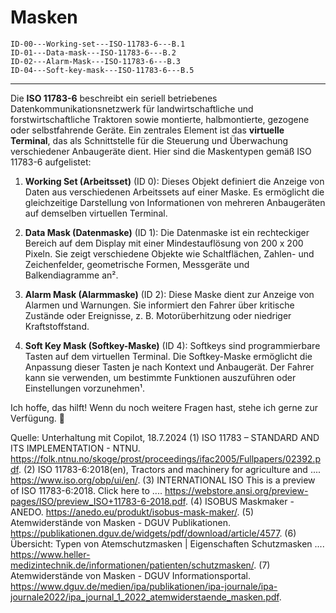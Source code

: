 # Masken

```{toctree}
ID-00---Working-set---ISO-11783-6---B.1
ID-01---Data-mask---ISO-11783-6---B.2
ID-02---Alarm-Mask---ISO-11783-6---B.3
ID-04---Soft-key-mask---ISO-11783-6---B.5
```

----

Die **ISO 11783-6** beschreibt ein seriell betriebenes Datenkommunikationsnetzwerk für landwirtschaftliche und forstwirtschaftliche Traktoren sowie montierte, halbmontierte, gezogene oder selbstfahrende Geräte. Ein zentrales Element ist das **virtuelle Terminal**, das als Schnittstelle für die Steuerung und Überwachung verschiedener Anbaugeräte dient. Hier sind die Maskentypen gemäß ISO 11783-6 aufgelistet:

1. **Working Set (Arbeitsset)** (ID 0): Dieses Objekt definiert die Anzeige von Daten aus verschiedenen Arbeitssets auf einer Maske. Es ermöglicht die gleichzeitige Darstellung von Informationen von mehreren Anbaugeräten auf demselben virtuellen Terminal.

2. **Data Mask (Datenmaske)** (ID 1): Die Datenmaske ist ein rechteckiger Bereich auf dem Display mit einer Mindestauflösung von 200 x 200 Pixeln. Sie zeigt verschiedene Objekte wie Schaltflächen, Zahlen- und Zeichenfelder, geometrische Formen, Messgeräte und Balkendiagramme an².

3. **Alarm Mask (Alarmmaske)** (ID 2): Diese Maske dient zur Anzeige von Alarmen und Warnungen. Sie informiert den Fahrer über kritische Zustände oder Ereignisse, z. B. Motorüberhitzung oder niedriger Kraftstoffstand.

4. **Soft Key Mask (Softkey-Maske)** (ID 4): Softkeys sind programmierbare Tasten auf dem virtuellen Terminal. Die Softkey-Maske ermöglicht die Anpassung dieser Tasten je nach Kontext und Anbaugerät. Der Fahrer kann sie verwenden, um bestimmte Funktionen auszuführen oder Einstellungen vorzunehmen¹.

Ich hoffe, das hilft! Wenn du noch weitere Fragen hast, stehe ich gerne zur Verfügung. 🚜

Quelle: Unterhaltung mit Copilot, 18.7.2024
(1) ISO 11783 – STANDARD AND ITS IMPLEMENTATION - NTNU. https://folk.ntnu.no/skoge/prost/proceedings/ifac2005/Fullpapers/02392.pdf.
(2) ISO 11783-6:2018(en), Tractors and machinery for agriculture and .... https://www.iso.org/obp/ui/en/.
(3) INTERNATIONAL ISO This is a preview of ISO 11783-6:2018. Click here to .... https://webstore.ansi.org/preview-pages/ISO/preview_ISO+11783-6-2018.pdf.
(4) ISOBUS Maskmaker - ANEDO. https://anedo.eu/produkt/isobus-mask-maker/.
(5) Atemwiderstände von Masken - DGUV Publikationen. https://publikationen.dguv.de/widgets/pdf/download/article/4577.
(6) Übersicht: Typen von Atemschutzmasken | Eigenschaften Schutzmasken .... https://www.heller-medizintechnik.de/informationen/patienten/schutzmasken/.
(7) Atemwiderstände von Masken - DGUV Informationsportal. https://www.dguv.de/medien/ipa/publikationen/ipa-journale/ipa-journale2022/ipa_journal_1_2022_atemwiderstaende_masken.pdf.


